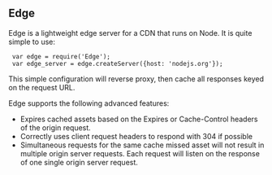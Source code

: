 ## Edge ##

Edge is a lightweight edge server for a CDN that runs on Node. It is quite simple to use:

     var edge = require('Edge');
     var edge_server = edge.createServer({host: 'nodejs.org'});

This simple configuration will reverse proxy, then cache all responses
keyed on the request URL.

Edge supports the following advanced features:

* Expires cached assets based on the Expires or Cache-Control headers of the origin request.
* Correctly uses client request headers to respond with 304 if possible
* Simultaneous requests for the same cache missed asset will not result in multiple origin server requests. Each request will listen on the response of one single origin server request.

